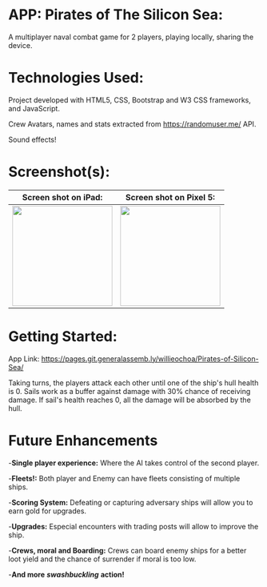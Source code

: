 # APP: Pirates of The Silicon Sea: 
A multiplayer naval combat game for 2 players, playing locally, sharing the device.

# Technologies Used:
Project developed with HTML5, CSS, Bootstrap and W3 CSS frameworks, and JavaScript.

Crew Avatars, names and stats extracted from https://randomuser.me/ API.

Sound effects!

# Screenshot(s): 

|Screen shot on iPad:| Screen shot on Pixel 5:|
|       :---:        |          :---:         |
|<img src="https://github.com/willieochoa/Pirates-of-the-Silicon-Sea/blob/main/assets/Screenshots/ipad_Screenshot.png" height="200" />| <img src="https://github.com/willieochoa/Pirates-of-the-Silicon-Sea/blob/main/assets/Screenshots/pixel%205%20screenshot.png" height="200" />|

# Getting Started: 
App Link:
https://pages.git.generalassemb.ly/willieochoa/Pirates-of-Silicon-Sea/

Taking turns, the players attack each other until one of the ship's hull health is 0. Sails work as a buffer against damage with 30% chance of receiving damage. If sail's health reaches 0, all the damage will be absorbed by the hull.

# Future Enhancements
-**Single player experience:** Where the AI takes control of the second player.

-**Fleets!:** Both player and Enemy can have fleets consisting of multiple ships.

-**Scoring System:** Defeating or capturing adversary ships will allow you to earn gold for upgrades.

-**Upgrades:** Especial encounters with trading posts will allow to improve the ship.

-**Crews, moral and Boarding:** Crews can board enemy ships for a better loot yield and the chance of surrender if moral is too low.

-**And more** ***swashbuckling*** **action!**
